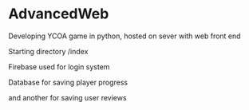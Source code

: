 # AdvancedWeb
Developing YCOA game in python, hosted on sever with web front end

Starting directory /index

Firebase used for login system

Database for saving player progress

and another for saving user reviews


